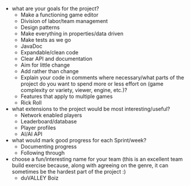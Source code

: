 - what are your goals for the project?
  - Make a functioning game editor
  - Division of labor/team management
  - Design patterns
  - Make everything in properties/data driven
  - Make tests as we go
  - JavaDoc
  - Expandable/clean code
  - Clear API and documentation
  - Aim for little change
  - Add rather than change
  - Explain your code in comments where necessary/what parts of the project do you want to spend more or less effort on (game complexity or variety, viewer, engine, etc.)?
  - Features that apply to multiple games
  - Rick Roll
- what extensions to the project would be most interesting/useful?
  - Network enabled players
  - Leaderboard/database
  - Player profiles
  - AI/AI API
- what would mark good progress for each Sprint/week?
  - Documenting progress
  - Following through
- choose a fun/interesting name for your team (this is an excellent team build exercise because, along with agreeing on the genre, it can sometimes be the hardest part of the project :)
  - duVALLEY Boiz

